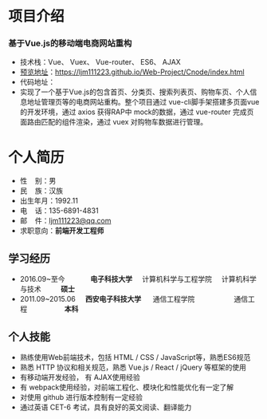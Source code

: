 # 项目介绍
### 基于Vue.js的移动端电商网站重构
- 技术栈：Vue、 Vuex、 Vue-router、 ES6、 AJAX
- [预览地址](https://ljm111223.github.io/Web-Project/Cnode/index.html)：https://ljm111223.github.io/Web-Project/Cnode/index.html
- 代码地址：
- 实现了一个基于Vue.js的包含首页、分类页、搜索列表页、购物车页、个人信息地址管理页等的电商网站重构。整个项目通过 vue-cli脚手架搭建多页面vue的开发环境，通过 axios 获得RAP中 mock的数据，通过 vue-router 完成页面路由匹配的组件渲染，通过 vuex 对购物车数据进行管理。


# 个人简历
- 性&nbsp;&nbsp;&nbsp;&nbsp;别：男
- 民&nbsp;&nbsp;&nbsp;&nbsp;族：汉族 
- 出生年月：1992.11
- 电&nbsp;&nbsp;&nbsp;&nbsp;话：135-6891-4831　
- 邮&nbsp;&nbsp;&nbsp;&nbsp;件：ljm111223@qq.com
- 求职意向：**前端开发工程师**

## 学习经历
-	2016.09~至今&nbsp;&nbsp;&nbsp;&nbsp;&nbsp;&nbsp;&nbsp;&nbsp;&nbsp;&nbsp;&nbsp;&nbsp;&nbsp;**电子科技大学**&nbsp;&nbsp;&nbsp;&nbsp;&nbsp;计算机科学与工程学院&nbsp;&nbsp;&nbsp;&nbsp;&nbsp;计算机科学与技术&nbsp;&nbsp;&nbsp;&nbsp;&nbsp;&nbsp;&nbsp;&nbsp;&nbsp;&nbsp;**硕士**
-	2011.09~2015.06&nbsp;&nbsp;&nbsp;&nbsp;&nbsp;**西安电子科技大学**	&nbsp;&nbsp;&nbsp;&nbsp;&nbsp;通信工程学院&nbsp;&nbsp;&nbsp;&nbsp;&nbsp;&nbsp;&nbsp;&nbsp;&nbsp;&nbsp;&nbsp;&nbsp;&nbsp;&nbsp;&nbsp;&nbsp;&nbsp;&nbsp;&nbsp;&nbsp;通信工程&nbsp;&nbsp;&nbsp;&nbsp;&nbsp;&nbsp;&nbsp;&nbsp;&nbsp;&nbsp;&nbsp;&nbsp;&nbsp;&nbsp;&nbsp;&nbsp;&nbsp;&nbsp;&nbsp;**本科**

## 个人技能
- 熟练使用Web前端技术，包括 HTML / CSS / JavaScript等，熟悉ES6规范
- 熟悉 HTTP 协议和相关规范，熟悉 Vue.js / React / jQuery 等框架的使用
- 有移动端开发经验， 有 AJAX使用经验
- 有 webpack使用经验，对前端工程化、模块化和性能优化有一定了解
- 对使用 github 进行版本控制有一定经验
- 通过英语 CET-6 考试，具有良好的英文阅读、翻译能力
